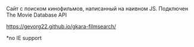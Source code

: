 Сайт с поиском кинофильмов, написанный на наивном JS. Подключен The Movie Database API

https://gevorg22.github.io/gkara-filmsearch/

*no IE support
